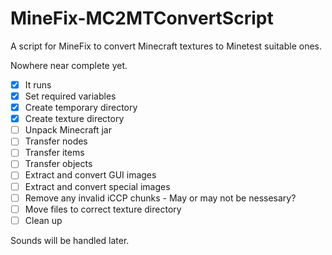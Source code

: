 # MineFix-MC2MTConvertScript
A script for MineFix to convert Minecraft textures to Minetest suitable ones.

Nowhere near complete yet.

- [x] It runs
- [x] Set required variables
- [x] Create temporary directory
- [x] Create texture directory
- [ ] Unpack Minecraft jar
- [ ] Transfer nodes
- [ ] Transfer items
- [ ] Transfer objects
- [ ] Extract and convert GUI images
- [ ] Extract and convert special images
- [ ] Remove any invalid iCCP chunks - May or may not be nessesary?
- [ ] Move files to correct texture directory
- [ ] Clean up

Sounds will be handled later.
